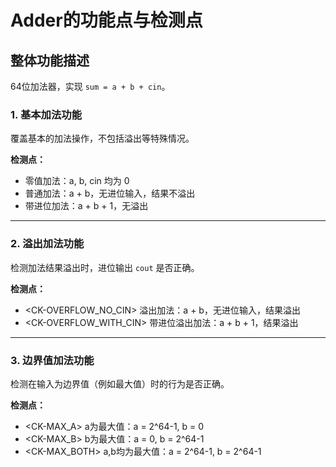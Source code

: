 # Adder的功能点与检测点

## 整体功能描述

64位加法器，实现 `sum = a + b + cin`。

<FG-ADD>

### 1. 基本加法功能

<FC-BASIC>

覆盖基本的加法操作，不包括溢出等特殊情况。

**检测点：**
- <CK-ZERO> 零值加法：a, b, cin 均为 0
- <CK-NORM> 普通加法：a + b，无进位输入，结果不溢出
- <CK-CIN> 带进位加法：a + b + 1，无溢出

---

### 2. 溢出加法功能

<FC-OVERFLOW>

检测加法结果溢出时，进位输出 `cout` 是否正确。

**检测点：**
- <CK-OVERFLOW_NO_CIN> 溢出加法：a + b，无进位输入，结果溢出
- <CK-OVERFLOW_WITH_CIN> 带进位溢出加法：a + b + 1，结果溢出

---

### 3. 边界值加法功能

<FC-BOUNDARY>

检测在输入为边界值（例如最大值）时的行为是否正确。

**检测点：**
- <CK-MAX_A> a为最大值：a = 2^64-1, b = 0
- <CK-MAX_B> b为最大值：a = 0, b = 2^64-1
- <CK-MAX_BOTH> a,b均为最大值：a = 2^64-1, b = 2^64-1
